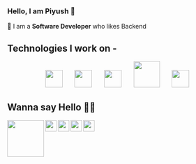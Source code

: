 ### Hello, I am Piyush 👋



🚀 I am a **Software Developer** who likes Backend <br>



## Technologies I work on - 


 <div>
  <p align="center">
  <img width="40" height="40" src="https://cdn.svgporn.com/logos/javascript.svg">
    &nbsp &nbsp &nbsp
  <img width="40" height="40" src="https://cdn.svgporn.com/logos/html-5.svg">
    &nbsp &nbsp &nbsp 
  <img width="40" height="40" src="https://cdn.svgporn.com/logos/nodejs-icon.svg">
    &nbsp &nbsp &nbsp 
  <img height="60" width="60" src="https://cdn.svgporn.com/logos/mongodb.svg">
    &nbsp &nbsp &nbsp 
  <img width="40" height="40" src="https://cdn.svgporn.com/logos/express.svg">
  </p>
</div>



## Wanna say Hello 👋👋


  <a target="_blank" href="https://www.linkedin.com/in/piyushjangid21/">
    <img align="left" width="84px" src="https://cdn.svgporn.com/logos/linkedin.svg" />
  </a>
  <a target="_blank" href="https://twitter.com/piyushjangid21">
    <img align="left" width="26px" src="https://cdn.svgporn.com/logos/twitter.svg" />
  </a>
  <a target="_blank" href="https://instagram.com/piyush.21217">
    <img align="left" width="26px" src="https://cdn.svgporn.com/logos/instagram-icon.svg" />
  </a>
  <a target="_blank" href="https://www.facebook.com/piyushjangid21">
    <img align="left" width="26px" src="https://cdn.svgporn.com/logos/facebook.svg" />
  </a>
  <a href="mailto:piyushjangid212@gmail.com">
    <img align="left" width="26px" src="https://cdn.svgporn.com/logos/google-gmail.svg" />
  </a>
